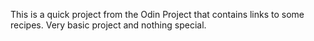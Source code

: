 This is a quick project from the Odin Project that contains links to some recipes. Very basic project and nothing special.